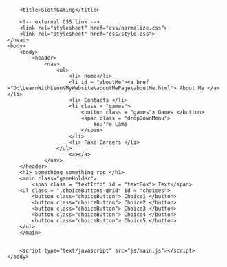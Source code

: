 <!DOCTYPE html>
<html lang="en">
	<head>
    	<meta charset="utf-8">
    	<meta name="description" content="This is where your description goes">
    	<meta name="keywords" content="one, two, three">

		<title>SlothGaming</title>

		<!-- external CSS link -->
		<link rel="stylesheet" href="css/normalize.css">
		<link rel="stylesheet" href="css/style.css">
	</head>
	<body>
		<body>
			<header>
				<nav>
					<ul>
						<li> Home</li>
						<li id = "aboutMe"><a href ="D:\LearnWithLeon\MyWebsite\aboutMePage\aboutMe.html"> About Me </a></li>
						<li> Contacts </li>
						<li class = "games">  
							<button class = "games"> Games </button>
							<span class = "dropDownMenu">
								You're Lame
							</span>
						</li>
						<li> Fake Careers </li>
					</ul>
						<a></a>
				</nav>
		</header>
		<h1> something something rpg </h1>
		<main class="gameHolder">
			<span class = "textInfo" id = "textBox"> Text</span>
		<ul class = ".choiceButtons-grid" id = "choices">
			<button class="choiceButton"> Choice1 </button>
			<button class="choiceButton"> Choice2 </button>
			<button class="choiceButton"> Choice3 </button>
			<button class="choiceButton"> Choice4 </button>
			<button class="choiceButton"> Choice5 </button>
		</ul>
		</main>
		

		<script type="text/javascript" src="js/main.js"></script>
	</body>
</html>
